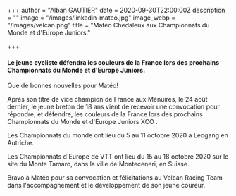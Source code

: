 +++
author = "Alban GAUTIER"
date = 2020-09-30T22:00:00Z
description = ""
image = "/images/linkedin-mateo.jpg"
image_webp = "/images/velcan.png"
title = "Matéo Chedaleux aux Championnats du Monde et d'Europe Juniors."

+++
#### Le jeune cycliste défendra les couleurs de la France lors des prochains Championnats du Monde et d'Europe Juniors.

Que de bonnes nouvelles pour Matéo!

Après son titre de vice champion de France aux Ménuires, le 24 août dernier, le jeune breton de 18 ans vient de recevoir une convocation pour répondre, et défendre, les couleurs de la France lors des prochains Championnats du Monde et d'Europe Juniors XCO .

Les Championnats du monde ont lieu du 5 au 11 octobre 2020 à Leogang en Autriche.

Les Championnats d'Europe de VTT ont lieu du 15 au 18 octobre 2020 sur le site du Monte Tamaro, dans la ville de Monteceneri, en Suisse.

Bravo à Matéo pour sa convocation et félicitations au Velcan Racing Team dans l'accompagnement et le développement de son jeune coureur.